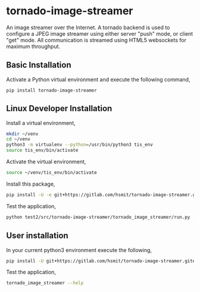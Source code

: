 tornado-image-streamer
======================

An image streamer over the Internet. A tornado backend is used to configure
a JPEG image streamer using either server "push" mode, or client "get" mode.
All communication is streamed using HTML5 websockets for maximum throughput. 

Basic Installation
------------------

Activate a Python virtual environment and execute the following command,
    
```
pip install tornado-image-streamer
```


Linux Developer Installation
----------------------------

Install a virtual environment,

```bash
mkdir ~/venv
cd ~/venv
python3 -m virtualenv --python=/usr/bin/python3 tis_env
source tis_env/bin/activate
```

Activate the virtual environment,

```bash
source ~/venv/tis_env/bin/activate
```

Install this package,

```bash
pip install -U -e git+https://gitlab.com/hsmit/tornado-image-streamer.git#egg=tornado_image_streamer
```

Test the application,

```bash
python test2/src/tornado-image-streamer/tornado_image_streamer/run.py -s
```

 
 User installation
 -----------------
 
 In your current python3 environment execute the following,

```bash
pip install -U git+https://gitlab.com/hsmit/tornado-image-streamer.git#egg=tornado_image_streamer
```

Test the application,

```bash
tornado_image_streamer --help
```
